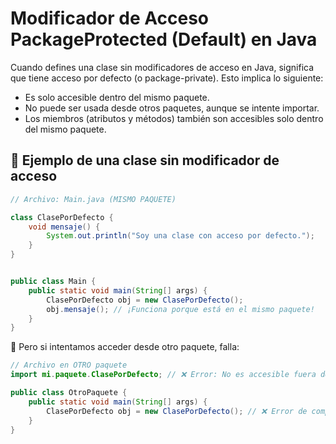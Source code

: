 # Modificador de Acceso PackageProtected (Default) en Java

Cuando defines una clase sin modificadores de acceso en Java,
significa que tiene acceso por defecto (o package-private).
Esto implica lo siguiente:

- Es solo accesible dentro del mismo paquete.
- No puede ser usada desde otros paquetes, aunque se intente importar.
- Los miembros (atributos y métodos) también son accesibles solo dentro del mismo paquete.

## 📌 Ejemplo de una clase sin modificador de acceso

```java
// Archivo: Main.java (MISMO PAQUETE)

class ClasePorDefecto {
    void mensaje() {
        System.out.println("Soy una clase con acceso por defecto.");
    }
}


public class Main {
    public static void main(String[] args) {
        ClasePorDefecto obj = new ClasePorDefecto();
        obj.mensaje(); // ¡Funciona porque está en el mismo paquete!
    }
}
```

🚫 Pero si intentamos acceder desde otro paquete, falla:

```java
// Archivo en OTRO paquete
import mi.paquete.ClasePorDefecto; // ❌ Error: No es accesible fuera del paquete

public class OtroPaquete {
    public static void main(String[] args) {
        ClasePorDefecto obj = new ClasePorDefecto(); // ❌ Error de compilación
    }
}
```



